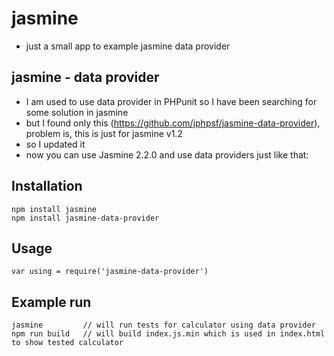 # jasmine

- just a small app to example jasmine data provider

## jasmine - data provider

- I am used to use data provider in PHPunit so I have been searching for some solution in jasmine
- but I found only this (https://github.com/jphpsf/jasmine-data-provider), problem is, this is just for jasmine v1.2
- so I updated it
- now you can use Jasmine 2.2.0 and use data providers just like that:
 
## Installation
 
    npm install jasmine
    npm install jasmine-data-provider
 
## Usage
 
    var using = require('jasmine-data-provider')

## Example run

    jasmine         // will run tests for calculator using data provider
    npm run build   // will build index.js.min which is used in index.html to show tested calculator
